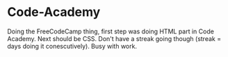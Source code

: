 # Code-Academy
Doing the FreeCodeCamp thing, first step was doing HTML part in Code Academy.
Next should be CSS. Don't have a streak going though (streak = days doing it conescutively). Busy with work.
